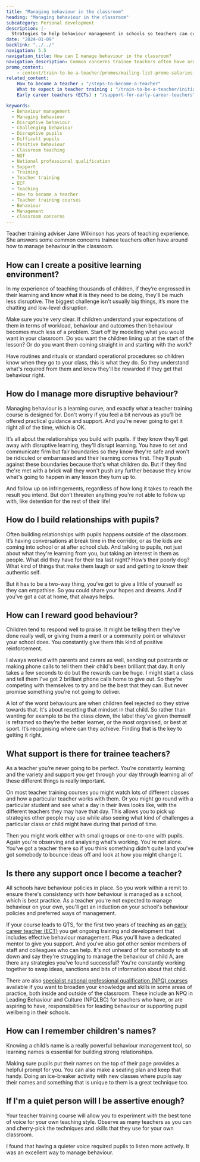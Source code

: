 ```yaml
---
title: "Managing behaviour in the classroom"
heading: "Managing behaviour in the classroom"
subcategory: Personal development
description: |-
  Strategies to help behaviour management in schools so teachers can create a positive learning environment for children in the classroom.
date: "2024-01-09"
backlink: "../../"
navigation: 5.5
navigation_title: How can I manage behaviour in the classroom?
navigation_description: Common concerns trainee teachers often have around behaviour management in schools.
promo_content:
    - content/train-to-be-a-teacher/promos/mailing-list-promo-salaries
related_content:
    How to become a teacher : "/steps-to-become-a-teacher"
    What to expect in teacher training : "/train-to-be-a-teacher/initial-teacher-training" 
    Early career teachers (ECTs) : "/support-for-early-career-teachers"

keywords:
  - Behaviour management
  - Managing behaviour
  - Disruptive behaviour
  - Challenging behaviour
  - Disruptive pupils
  - Difficult pupils
  - Positive behaviour
  - Classroom teaching
  - NQT
  - National professional qualification
  - Support
  - Training
  - Teacher training
  - ECF
  - Teaching
  - How to become a teacher
  - Teacher training courses
  - Behaviour
  - Management
  - classroom concerns
---
```


Teacher training adviser Jane Wilkinson has years of teaching experience. She answers some common concerns trainee teachers often have around how to manage behaviour in the classroom.

## How can I create a positive learning environment?
In my experience of teaching thousands of children, if they’re engrossed in their learning and know what it is they need to be doing, they'll be much less disruptive. The biggest challenge isn't usually big things, it’s more the chatting and low-level disruption.  

Make sure you’re very clear. If children understand your expectations of them in terms of workload, behaviour and outcomes then behaviour becomes much less of a problem. Start off by modelling what you would want in your classroom. Do you want the children lining up at the start of the lesson? Or do you want them coming straight in and starting with the work?

Have routines and rituals or standard operational procedures so children know when they go to your class, this is what they do. So they understand what's required from them and know they'll be rewarded if they get that behaviour right.

## How do I manage more disruptive behaviour?
Managing behaviour is a learning curve, and exactly what a teacher training course is designed for. Don't worry if you feel a bit nervous as you'll be offered practical guidance and support. And you're never going to get it right all of the time, which is OK.

It’s all about the relationships you build with pupils. If they know they’ll get away with disruptive learning, they'll disrupt learning.
You have to set and communicate firm but fair boundaries so they know they're safe and won't be ridiculed or embarrassed and their learning comes first. They’ll push against these boundaries because that’s what children do. But if they find the're met with a brick wall they won't push any further because they know what's going to happen in any lesson they turn up to. 

And follow up on infringements, regardless of how long it takes to reach the result you intend. But don’t threaten anything you're not able to follow up with, like detention for the rest of their life!

## How do I build relationships with pupils?
Often building relationships with pupils happens outside of the classroom. It’s having conversations at break time in the corridor, or as the kids are coming into school or at after school club. And talking to pupils, not just about what they're learning from you, but taking an interest in them as people. What did they have for their tea last night? How’s their poorly dog? What kind of things that make them laugh or sad and getting to know their authentic self.

But it has to be a two-way thing, you’ve got to give a little of yourself so they can empathise. So you could share your hopes and dreams. And if you've got a cat at home, that always helps.

## How can I reward good behaviour?
Children tend to respond well to praise. It might be telling them they've done really well, or giving them a merit or a community point or whatever your school does. You constantly give them this kind of positive reinforcement.

I always worked with parents and carers as well, sending out postcards or making phone calls to tell them their child's been brilliant that day. It only takes a few seconds to do but the rewards can be huge. I might start a class and tell them I've got 2 brilliant phone calls home to give out. So they're competing with themselves to try and be the best that they can. But never promise something you're not going to deliver. 

A lot of the worst behaviours are when children feel rejected so they strive towards that. It's about resetting that mindset in that child. So rather than wanting for example to be the class clown, the label they've given themself is reframed so they’re the better learner, or the most organised, or best at sport. It’s recognising where can they achieve. Finding that is the key to getting it right. 

## What support is there for trainee teachers?
As a teacher you’re never going to be perfect. You’re constantly learning and the variety and support you get through your day through learning all of these different things is really important.

On most teacher training courses you might watch lots of different classes and how a particular teacher works with them. Or you might go round with a particular student and see what a day in their lives looks like, with the different teachers they may have that day. This allows you to pick up strategies other people may use while also seeing what kind of challenges a particular class or child might have during that period of time.

Then you might work either with small groups or one-to-one with pupils. Again you're observing and analysing what's working. You're not alone. You've got a teacher there so if you think something didn't quite land you've got somebody to bounce ideas off and look at how you might change it.

## Is there any support once I become a teacher?
All schools have behaviour policies in place. So you work within a remit to ensure there's consistency with how behaviour is managed as a school, which is best practice. As a teacher you're not expected to manage behaviour on your own, you'll get an induction on your school's behaviour policies and preferred ways of management.

If your course leads to QTS, for the first two years of teaching as an [early career teacher (ECT)](/support-for-early-career-teachers) you get ongoing training and development that includes effective behaviour management. Plus you'll have a dedicated mentor to give you support. And you've also got other senior members of staff and colleagues who can help. It's not unheard of for somebody to sit down and say they're struggling to manage the behaviour of child A, are there any strategies you've found successful? You're constantly working together to swap ideas, sanctions and bits of information about that child.

There are also [specialist national professional qualification (NPQ) courses](https://www.gov.uk/guidance/national-professional-qualification-npq-courses) available if you want to broaden your knowledge and skills in some areas of practice, both inside and outside of the classroom. These include an NPQ in Leading Behaviour and Culture (NPQLBC) for teachers who have, or are aspiring to have, responsibilities for leading behaviour or supporting pupil wellbeing in their schools.

## How can I remember children's names?
Knowing a child’s name is a really powerful behaviour management tool, so learning names is essential for building strong relationships.

Making sure pupils put their names on the top of their page provides a helpful prompt for you. You can also make a seating plan and keep that handy. Doing an ice-breaker activity with new classes where pupils say their names and something that is unique to them is a great technique too.

## If I'm a quiet person will I be assertive enough?

Your teacher training course will allow you to experiment with the best tone of voice for your own teaching style. Observe as many teachers as you can and cherry-pick the techniques and skills that they use for your own classroom.

I found that having a quieter voice required pupils to listen more actively. It was an excellent way to manage behaviour.

